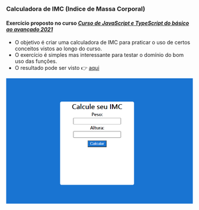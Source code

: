 
### Calculadora de IMC (Indice de Massa Corporal) 
#### Exercício proposto no curso *[Curso de JavaScript e TypeScript do básico ao avançado 2021](https://www.udemy.com/course/curso-de-javascript-moderno-do-basico-ao-avancado/)*

- O objetivo é criar uma calculadora de IMC para praticar o uso de certos conceitos vistos ao longo do curso.
- O exercício é simples mas interessante para testar o domínio do bom uso das funções.
- O resultado pode ser visto 👉 [aqui](https://replit.com/@Araujocoding/calculadoraIMC#index.html)

![](https://github.com/Pereira-Araujo/Projetos/blob/main/Projetos_Vanilla/Calculadora_IMC/assets/CalculadoraIMC.png?raw=true)
